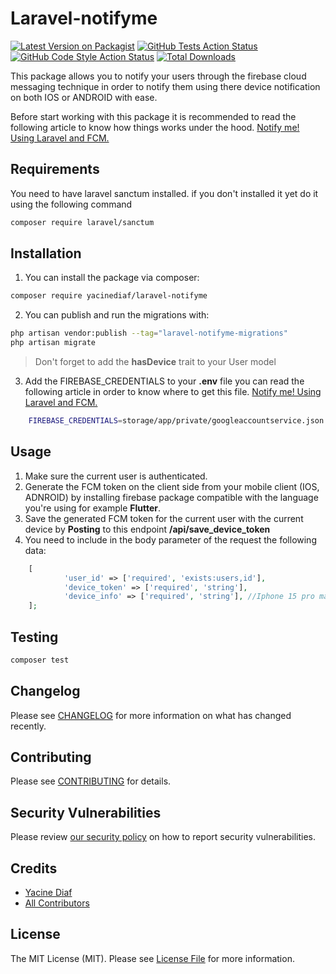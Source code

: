 # Laravel-notifyme

[![Latest Version on Packagist](https://img.shields.io/packagist/v/yacinediaf/laravel-notifyme.svg?style=flat-square)](https://packagist.org/packages/yacinediaf/laravel-notifyme)
[![GitHub Tests Action Status](https://img.shields.io/github/actions/workflow/status/yacinediaf/laravel-notifyme/run-tests.yml?branch=main&label=tests&style=flat-square)](https://github.com/yacinediaf/laravel-notifyme/actions?query=workflow%3Arun-tests+branch%3Amain)
[![GitHub Code Style Action Status](https://img.shields.io/github/actions/workflow/status/yacinediaf/laravel-notifyme/fix-php-code-style-issues.yml?branch=main&label=code%20style&style=flat-square)](https://github.com/yacinediaf/laravel-notifyme/actions?query=workflow%3A"Fix+PHP+code+style+issues"+branch%3Amain)
[![Total Downloads](https://img.shields.io/packagist/dt/yacinediaf/laravel-notifyme.svg?style=flat-square)](https://packagist.org/packages/yacinediaf/laravel-notifyme)

This package allows you to notify your users through the firebase cloud messaging technique in order to notify them using there device notification on both IOS or ANDROID with ease.

Before start working with this package it is recommended to read the following article to know how things works under the hood. [Notify me! Using Laravel and FCM.](https://medium.com/@yacine.superieut/notify-me-using-laravel-and-fcm-fd5d3caccaaa)

## Requirements

You need to have laravel sanctum installed.
if you don't installed it yet do it using the following command

```bash
composer require laravel/sanctum
```

## Installation

1. You can install the package via composer:

```bash
composer require yacinediaf/laravel-notifyme
```

2. You can publish and run the migrations with:

```bash
php artisan vendor:publish --tag="laravel-notifyme-migrations"
php artisan migrate
```

> Don't forget to add the **hasDevice** trait to your User model

3. Add the FIREBASE_CREDENTIALS to your **.env** file you can read the following article in order to know where to get this file.
   [Notify me! Using Laravel and FCM.](https://medium.com/@yacine.superieut/notify-me-using-laravel-and-fcm-fd5d3caccaaa)

```bash
    FIREBASE_CREDENTIALS=storage/app/private/googleaccountservice.json
```

## Usage

1. Make sure the current user is authenticated.
2. Generate the FCM token on the client side from your mobile client (IOS, ADNROID) by installing firebase package compatible with the language you're using for example **Flutter**.
3. Save the generated FCM token for the current user with the current device by **Posting** to this endpoint **/api/save_device_token**
4. You need to include in the body parameter of the request the following data:

```php
    [
            'user_id' => ['required', 'exists:users,id'],
            'device_token' => ['required', 'string'],
            'device_info' => ['required', 'string'], //Iphone 15 pro max
    ];
```

## Testing

```bash
composer test
```

## Changelog

Please see [CHANGELOG](CHANGELOG.md) for more information on what has changed recently.

## Contributing

Please see [CONTRIBUTING](CONTRIBUTING.md) for details.

## Security Vulnerabilities

Please review [our security policy](../../security/policy) on how to report security vulnerabilities.

## Credits

-   [Yacine Diaf](https://github.com/yacinediaf)
-   [All Contributors](../../contributors)

## License

The MIT License (MIT). Please see [License File](LICENSE.md) for more information.
